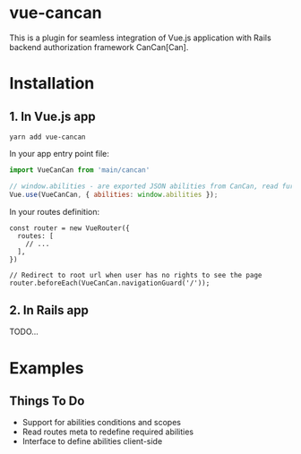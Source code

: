 # vue-cancan

This is a plugin for seamless integration of Vue.js application with Rails backend authorization framework CanCan[Can].

# Installation

## 1. In Vue.js app

```
yarn add vue-cancan
```

In your app entry point file:

```javascript
import VueCanCan from 'main/cancan'

// window.abilities - are exported JSON abilities from CanCan, read further.
Vue.use(VueCanCan, { abilities: window.abilities });
```

In your routes definition:

```javascript:
const router = new VueRouter({
  routes: [
    // ...
  ],
})

// Redirect to root url when user has no rights to see the page
router.beforeEach(VueCanCan.navigationGuard('/'));
```

## 2. In Rails app

TODO...

# Examples




## Things To Do

- Support for abilities conditions and scopes
- Read routes meta to redefine required abilities
- Interface to define abilities client-side
